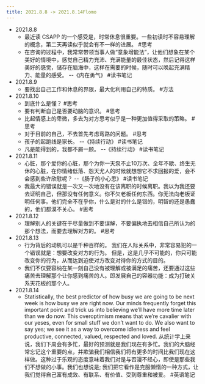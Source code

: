 ```yaml
---
title: 2021.8.8 -> 2021.8.14Flomo
---
```


- 2021.8.8
	- 最近读 CSAPP 的一个感受是，时常休息很重要。一些初读时不容易理解的概念，第二天再读似乎就会有不一样的进展。 #思考
	- 在咨询的过程中，我常常带领当事人做“意象增能法”，让他们想象在某个美好的情境中，感觉自己精力充沛、充满能量的最佳状态，然后记得这样美好的感觉，储存在脑海中，这样在需要的时候，随时可以唤起充满精力、能量的感受。
	  --《内在勇气》 #读书笔记
- 2021.8.9
	- 要找出自己工作和休息的界限，最大化利用自己的特质。 #方法
- 2021.8.10
	- 到底什么是懂？ #思考
	- 要有判断自己是否要动脑的意识。 #思考
	- 比起情感上的卑微，多去为对方思考似乎是一种更加值得采取的策略。 #思考
	- 对于目前的自己，不去首先考虑弯路的问题。 #思考
	- 孩子的起跑线是家长。
	  --《持续行动》 #读书笔记
	- 凡是能得到的，我都不屑一顾。
	  --《持续行动》 #读书笔记
- 2021.8.11
	- 心脏，那个爱你的心脏，那个为你一天泵不止10万次、全年不歇、终生无休的心脏，在你情绪低落、怨天尤人的时候就想想它不求回报的爱，会不会感到些许欣慰呢？
	  --《肠子的小心思》 #读书笔记
	- 我最大的错误就是一次又一次地没有在该离职的时候离职。我以为我还要去证明自己，但那没有任何意义。你不欠老板任何东西。你无法向老板证明任何事。他们完全不在乎你，什么是对的什么是错的，明智的还是愚蠢的，他们都漠不关心。 #思考
- 2021.8.12
	- 理解别人的关键在于尽量做到不要误解，不要偏执地去相信自己所认为的那个想法，而要去理解对方的。 #思考
- 2021.8.13
	- 行为背后的动机可以是千种百样的。
	  我们在人际关系中，非常容易犯的一个错误就是：想要改变对方的行为。
	  但是，这是几乎不可能的，你只可能改变你的行为，从而达到迫使对方改变对待你的方式的目的。
	- 我们不仅要容纳在某一刻自己没有被理解或被满足的痛苦，还要通过这些痛苦去理解那个让你感到痛苦的人。即发展自己的容器功能：成为打破关系天花板的那个人。
- 2021.8.14
	- Statistically, the best predictor of how busy we are going to be next week is how busy we are right now. Our minds frequently forget this important point and trick us into believing we’ll have more time later than we do now. This overoptimism means that we’re cavalier with our yeses, even for small stuff we don’t want to do. We also want to say yes; we see it as a way to overcome idleness and feel productive, connected, valued, respected and loved.
	  从统计学上来说，我们下周会有多忙，最好的预测就是我们现在有多忙。我们的大脑经常忘记这个重要的点，并欺骗我们相信我们将有更多的时间比我们现在这样做。这种过于乐观的态度意味着我们对是与否漫不经心，即使是那些我们不想做的小事。我们也想说是; 我们把它看作是克服懒惰的一种方式，让我们觉得自己富有成效、有联系、有价值、受到尊重和被爱。 #英语笔记